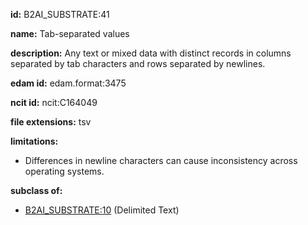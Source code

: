**id:** B2AI_SUBSTRATE:41

**name:** Tab-separated values

**description:** Any text or mixed data with distinct records in columns separated by tab characters and rows separated by newlines.

**edam id:** edam.format:3475

**ncit id:** ncit:C164049

**file extensions:** tsv

**limitations:**

- Differences in newline characters can cause inconsistency across operating systems.

**subclass of:**

- [B2AI_SUBSTRATE:10](../substrates/delimited-text.markdown) (Delimited Text)
